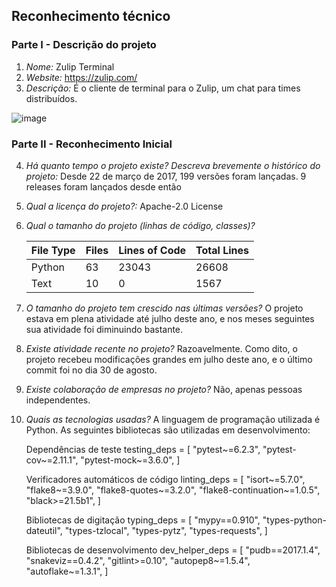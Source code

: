 ## Reconhecimento técnico

### Parte I - Descrição do projeto

1. *Nome:* Zulip Terminal
2. *Website:* https://zulip.com/
3. *Descrição:* É o cliente de terminal para o Zulip, um chat para times distribuídos.

![image](https://user-images.githubusercontent.com/43190457/135662629-cedb35ea-f1f8-4fbd-86c5-915c455476c7.png)


### Parte II - Reconhecimento Inicial

4. *Há quanto tempo o projeto existe? Descreva brevemente o histórico do projeto:* 
    Desde 22 de março de 2017, 199 versões foram lançadas. 9 releases foram lançados desde então

5. *Qual a licença do projeto?:*
    Apache-2.0 License

6. *Qual o tamanho do projeto (linhas de código, classes)?*

    | File Type | Files | Lines of Code | Total Lines |
    |-----------|-------|---------------|-------------|
    | Python    | 63    | 23043         | 26608       |
    | Text      | 10    | 0             | 1567        |
    
7. *O tamanho do projeto tem crescido nas últimas versões?*
    O projeto estava em plena atividade até julho deste ano, e nos meses seguintes sua atividade foi diminuindo bastante. 

8. *Existe atividade recente no projeto?*
    Razoavelmente. Como dito, o projeto recebeu modificações grandes em julho deste ano, e o último commit foi no dia 30 de agosto.

9. *Existe colaboração de empresas no projeto?*
    Não, apenas pessoas independentes.

10. *Quais as tecnologias usadas?*
    A linguagem de programação utilizada é Python. As seguintes bibliotecas são utilizadas em desenvolvimento:
    
    
    Dependências de teste
    testing_deps = [
      "pytest~=6.2.3",
      "pytest-cov~=2.11.1",
      "pytest-mock~=3.6.0",
    ]


    Verificadores automáticos de código
    linting_deps = [
        "isort~=5.7.0",
        "flake8~=3.9.0",
        "flake8-quotes~=3.2.0",
        "flake8-continuation~=1.0.5",
        "black>=21.5b1",
    ]


    Bibliotecas de digitação
    typing_deps = [
        "mypy==0.910",
        "types-python-dateutil",
        "types-tzlocal",
        "types-pytz",
        "types-requests",
    ]


    Bibliotecas de desenvolvimento
    dev_helper_deps = [
        "pudb==2017.1.4",
        "snakeviz==0.4.2",
        "gitlint>=0.10",
        "autopep8~=1.5.4",
        "autoflake~=1.3.1",
    ]
